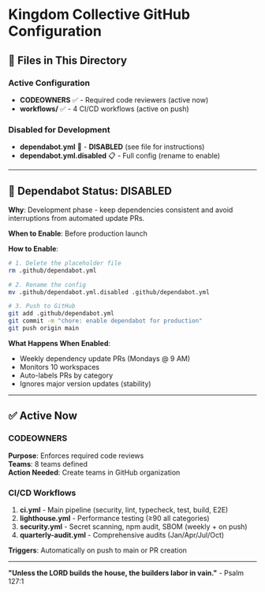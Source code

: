# Kingdom Collective GitHub Configuration

## 📁 Files in This Directory

### Active Configuration

- **CODEOWNERS** ✅ - Required code reviewers (active now)
- **workflows/** ✅ - 4 CI/CD workflows (active on push)

### Disabled for Development

- **dependabot.yml** 🔴 - **DISABLED** (see file for instructions)
- **dependabot.yml.disabled** 📋 - Full config (rename to enable)

---

## 🔴 Dependabot Status: DISABLED

**Why**: Development phase - keep dependencies consistent and avoid interruptions from automated update PRs.

**When to Enable**: Before production launch

**How to Enable**:

```bash
# 1. Delete the placeholder file
rm .github/dependabot.yml

# 2. Rename the config
mv .github/dependabot.yml.disabled .github/dependabot.yml

# 3. Push to GitHub
git add .github/dependabot.yml
git commit -m "chore: enable dependabot for production"
git push origin main
```

**What Happens When Enabled**:

- Weekly dependency update PRs (Mondays @ 9 AM)
- Monitors 10 workspaces
- Auto-labels PRs by category
- Ignores major version updates (stability)

---

## ✅ Active Now

### CODEOWNERS

**Purpose**: Enforces required code reviews  
**Teams**: 8 teams defined  
**Action Needed**: Create teams in GitHub organization

### CI/CD Workflows

1. **ci.yml** - Main pipeline (security, lint, typecheck, test, build, E2E)
2. **lighthouse.yml** - Performance testing (≥90 all categories)
3. **security.yml** - Secret scanning, npm audit, SBOM (weekly + on push)
4. **quarterly-audit.yml** - Comprehensive audits (Jan/Apr/Jul/Oct)

**Triggers**: Automatically on push to main or PR creation

---

**"Unless the LORD builds the house, the builders labor in vain."** - Psalm 127:1
